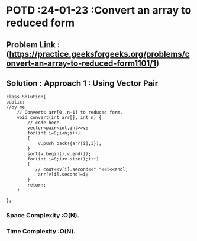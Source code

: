 # POTD :24-01-23 :Convert an array to reduced form

## Problem Link :(https://practice.geeksforgeeks.org/problems/convert-an-array-to-reduced-form1101/1)

## Solution : Approach 1 : Using Vector Pair 
```
class Solution{
public:	
//by me
	// Converts arr[0..n-1] to reduced form.
	void convert(int arr[], int n) {
	    // code here
	    vector<pair<int,int>>v;
	    for(int i=0;i<n;i++)
	    {
	        v.push_back({arr[i],i});
	    }
	    sort(v.begin(),v.end());
	    for(int i=0;i<v.size();i++)
	    {
	       // cout<<v[i].second<<" "<<i<<endl;
	        arr[v[i].second]=i;
	    }
	    return;
	}

};
```
### Space Complexity :O(N).
### Time Complexity :O(N).
